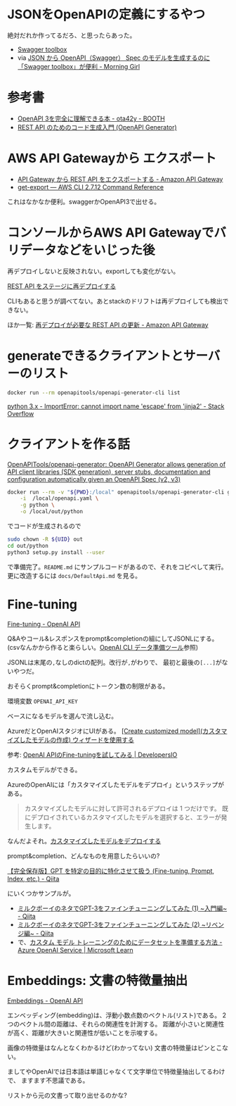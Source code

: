 # JSONをOpenAPIの定義にするやつ

絶対だれか作ってるだろ、と思ったらあった。

- [Swagger toolbox](https://swagger-toolbox.firebaseapp.com/)
- via [JSON から OpenAPI（Swagger） Spec のモデルを生成するのに「Swagger toolbox」が便利 - Morning Girl](https://kageura.hatenadiary.jp/entry/swaggertoolbox)

# 参考書

- [OpenAPI 3を完全に理解できる本 - ota42y - BOOTH](https://booth.pm/ja/items/1571902)
- [REST API のためのコード生成入門 (OpenAPI Generator)](https://wing328.gumroad.com/l/openapi_generator_ebook_jp)


# AWS API Gatewayから エクスポート

- [API Gateway から REST API をエクスポートする - Amazon API Gateway](https://docs.aws.amazon.com/ja_jp/apigateway/latest/developerguide/api-gateway-export-api.html)
- [get-export — AWS CLI 2.7.12 Command Reference](https://awscli.amazonaws.com/v2/documentation/api/latest/reference/apigateway/get-export.html)

これはなかなか便利。swaggerかOpenAPI3で出せる。


# コンソールからAWS API Gatewayでバリデータなどをいじった後

再デプロイしないと反映されない。exportしても変化がない。

[REST API をステージに再デプロイする](https://docs.aws.amazon.com/ja_jp/apigateway/latest/developerguide/how-to-deploy-api-with-console.html#apigateway-how-to-redeploy-api-console)

CLIもあると思うが調べてない。あとstackのドリフトは再デプロイしても検出できない。

ほか一覧: [再デプロイが必要な REST API の更新 - Amazon API Gateway](https://docs.aws.amazon.com/ja_jp/apigateway/latest/developerguide/updating-api.html)


# generateできるクライアントとサーバーのリスト

```bash
docker run --rm openapitools/openapi-generator-cli list
```


[python 3.x - ImportError: cannot import name 'escape' from 'jinja2' - Stack Overflow](https://stackoverflow.com/questions/71718167/importerror-cannot-import-name-escape-from-jinja2)


# クライアントを作る話

[OpenAPITools/openapi-generator: OpenAPI Generator allows generation of API client libraries (SDK generation), server stubs, documentation and configuration automatically given an OpenAPI Spec (v2, v3)](https://github.com/OpenAPITools/openapi-generator#16---docker)

```bash
docker run --rm -v "${PWD}:/local" openapitools/openapi-generator-cli generate \
    -i  /local/openapi.yaml \
    -g python \
    -o /local/out/python
```

でコードが生成されるので
```bash
sudo chown -R ${UID} out
cd out/python
python3 setup.py install --user
```

で準備完了。`README.md` にサンプルコードがあるので、それをコピペして実行。
更に改造するには `docs/DefaultApi.md` を見る。

# Fine-tuning

[Fine\-tuning \- OpenAI API](https://platform.openai.com/docs/guides/fine-tuning)

Q&Aやコール&レスポンスをprompt&completionの組にしてJSONLにする。
(csvなんかから作ると楽らしい。[OpenAI CLI データ準備ツール](https://learn.microsoft.com/ja-jp/azure/cognitive-services/openai/how-to/fine-tuning?pivots=programming-language-studio#openai-cli-data-preparation-tool)参照)

JSONLは末尾の`,`なしのdictの配列。改行が`,`がわりで、
最初と最後の`[...]`がないやつだ。

おそらくprompt&completionにトークン数の制限がある。

環境変数 `OPENAI_API_KEY`

ベースになるモデルを選んで流し込む。

AzureだとOpenAIスタジオにUIがある。
[\[Create customized model\]\(カスタマイズしたモデルの作成\) ウィザードを使用する](https://learn.microsoft.com/ja-jp/azure/cognitive-services/openai/how-to/fine-tuning?pivots=programming-language-studio#use-the-create-customized-model-wizard)

参考: [OpenAI APIのFine-tuningを試してみる | DevelopersIO](https://dev.classmethod.jp/articles/888c355f2c88e117d172ec1bd3d28a435ee438766630638e3e9f7887aef8f5ee/)

カスタムモデルができる。

AzureのOpenAIには「カスタマイズしたモデルをデプロイ」というステップがある。
> カスタマイズしたモデルに対して許可されるデプロイは 1 つだけです。 既にデプロイされているカスタマイズしたモデルを選択すると、エラーが発生します。

なんだよそれ。[カスタマイズしたモデルをデプロイする](https://learn.microsoft.com/ja-jp/azure/cognitive-services/openai/how-to/fine-tuning?pivots=programming-language-python#deploy-a-customized-model)

prompt&completion、どんなものを用意したらいいの?

[【完全保存版】GPT を特定の目的に特化させて扱う (Fine-tuning, Prompt, Index, etc.) - Qiita](https://qiita.com/tmgauss/items/22c4e5e00282a23e569d)

にいくつかサンプルが。

* [ミルクボーイのネタでGPT-3をファインチューニングしてみた (1) \~入門編\~ - Qiita](https://qiita.com/wt1113/items/41196237d234dba7660f)
* [ミルクボーイのネタでGPT-3をファインチューニングしてみた (2) \~リベンジ編\~ - Qiita](https://qiita.com/wt1113/items/ee7d558cdc5c4b7da721)
* で、[カスタム モデル トレーニングのためにデータセットを準備する方法 - Azure OpenAI Service | Microsoft Learn](https://learn.microsoft.com/ja-jp/azure/cognitive-services/openai/how-to/prepare-dataset)

# Embeddings: 文書の特徴量抽出

[Embeddings - OpenAI API](https://platform.openai.com/docs/guides/embeddings/what-are-embeddings)

エンベッディング(embedding)は、浮動小数点数のベクトル(リスト)である。
2つのベクトル間の距離は、それらの関連性を計測する。
距離が小さいと関連性が高く、距離が大きいと関連性が低いことを示唆する。

画像の特徴量はなんとなくわかるけど(わかってない)
文書の特徴量はピンとこない。

ましてやOpenAIでは日本語は単語じゃなくて文字単位で特徴量抽出してるわけで、
ますます不思議である。

リストから元の文書って取り出せるのかな?
